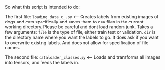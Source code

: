 So what this script is intended to do:


The first file:
`loading_data_c_.py` <-- Creates labels from existing images of dogs and cats specifically and saves them to csv files in the current working directory. 
Please be careful and dont load random junk.
Takes a few arguments:
`file` is the type of file, either train test or validation. 
`dir` is the directory name where you want the labels to go.
It does ask if you want to overwrite existing labels. And does not allow for specification of file names.

The second file:
`dataloader_classes.py` <-- Loads and transforms all images into tensors, and feeds the labels in. 
